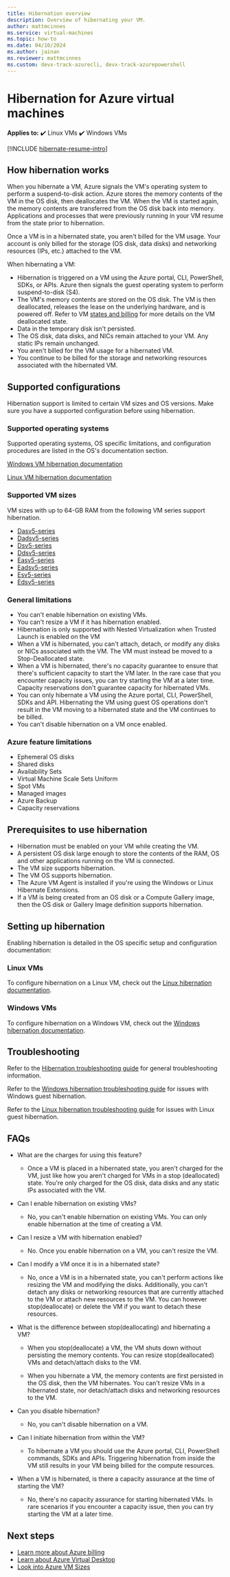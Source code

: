 ```yaml
---
title: Hibernation overview
description: Overview of hibernating your VM.
author: mattmcinnes
ms.service: virtual-machines
ms.topic: how-to
ms.date: 04/10/2024
ms.author: jainan
ms.reviewer: mattmcinnes
ms.custom: devx-track-azurecli, devx-track-azurepowershell
---
```


# Hibernation for Azure virtual machines

**Applies to:** :heavy_check_mark: Linux VMs :heavy_check_mark: Windows VMs

[!INCLUDE [hibernate-resume-intro](./includes/hibernate-resume-intro.md)]

## How hibernation works
When you hibernate a VM, Azure signals the VM's operating system to perform a suspend-to-disk action. Azure stores the memory contents of the VM in the OS disk, then deallocates the VM. When the VM is started again, the memory contents are transferred from the OS disk back into memory. Applications and processes that were previously running in your VM resume from the state prior to hibernation.

Once a VM is in a hibernated state, you aren't billed for the VM usage. Your account is only billed for the storage (OS disk, data disks) and networking resources (IPs, etc.) attached to the VM.

When hibernating a VM:
- Hibernation is triggered on a VM using the Azure portal, CLI, PowerShell, SDKs, or APIs. Azure then signals the guest operating system to perform suspend-to-disk (S4). 
- The VM's memory contents are stored on the OS disk. The VM is then deallocated, releases the lease on the underlying hardware, and is powered off. Refer to VM [states and billing](states-billing.md) for more details on the VM deallocated state.
- Data in the temporary disk isn't persisted.
- The OS disk, data disks, and NICs remain attached to your VM. Any static IPs remain unchanged.
- You aren't billed for the VM usage for a hibernated VM.
- You continue to be billed for the storage and networking resources associated with the hibernated VM.

## Supported configurations
Hibernation support is limited to certain VM sizes and OS versions. Make sure you have a supported configuration before using hibernation.

### Supported operating systems
Supported operating systems, OS specific limitations, and configuration procedures are listed in the OS's documentation section.

[Windows VM hibernation documentation](./windows/hibernate-resume-windows.md#supported-configurations)

[Linux VM hibernation documentation](./linux/hibernate-resume-linux.md#supported-configurations)

### Supported VM sizes 

VM sizes with up to 64-GB RAM from the following VM series support hibernation.  
- [Dasv5-series](dasv5-dadsv5-series.md) 
- [Dadsv5-series](dasv5-dadsv5-series.md) 
- [Dsv5-series](../virtual-machines/dv5-dsv5-series.md)
- [Ddsv5-series](ddv5-ddsv5-series.md)
- [Easv5-series](easv5-eadsv5-series.md)
- [Eadsv5-series](easv5-eadsv5-series.md)
- [Esv5-series](ev5-esv5-series.md)
- [Edsv5-series](edv5-edsv5-series.md)

### General limitations
- You can't enable hibernation on existing VMs.
- You can't resize a VM if it has hibernation enabled.
- Hibernation is only supported with Nested Virtualization when Trusted Launch is enabled on the VM
- When a VM is hibernated, you can't attach, detach, or modify any disks or NICs associated with the VM. The VM must instead be moved to a Stop-Deallocated state.
-	When a VM is hibernated, there's no capacity guarantee to ensure that there's sufficient capacity to start the VM later. In the rare case that you encounter capacity issues, you can try starting the VM at a later time. Capacity reservations don't guarantee capacity for hibernated VMs.
-	You can only hibernate a VM using the Azure portal, CLI, PowerShell, SDKs and API. Hibernating the VM using guest OS operations don't result in the VM moving to a hibernated state and the VM continues to be billed.
-	You can't disable hibernation on a VM once enabled.

### Azure feature limitations
-	Ephemeral OS disks
-	Shared disks
-	Availability Sets
-	Virtual Machine Scale Sets Uniform
-	Spot VMs
-	Managed images
-	Azure Backup
-	Capacity reservations

## Prerequisites to use hibernation
- Hibernation must be enabled on your VM while creating the VM.
- A persistent OS disk large enough to store the contents of the RAM, OS and other applications running on the VM is connected.
- The VM size supports hibernation.
-	The VM OS supports hibernation.
- The Azure VM Agent is installed if you're using the Windows or Linux Hibernate Extensions.
- If a VM is being created from an OS disk or a Compute Gallery image, then the OS disk or Gallery Image definition supports hibernation. 

## Setting up hibernation

Enabling hibernation is detailed in the OS specific setup and configuration documentation:

### Linux VMs
To configure hibernation on a Linux VM, check out the [Linux hibernation documentation](./linux/hibernate-resume-linux.md).

### Windows VMs
To configure hibernation on a Windows VM, check out the [Windows hibernation documentation](./windows/hibernate-resume-windows.md).

## Troubleshooting
Refer to the [Hibernation troubleshooting guide](./hibernate-resume-troubleshooting.md) for general troubleshooting information.

Refer to the [Windows hibernation troubleshooting guide](./windows/hibernate-resume-troubleshooting-windows.md) for issues with Windows guest hibernation.

Refer to the [Linux hibernation troubleshooting guide](./linux/hibernate-resume-troubleshooting-linux.md) for issues with Linux guest hibernation.

## FAQs
- What are the charges for using this feature?
    - Once a VM is placed in a hibernated state, you aren't charged for the VM, just like how you aren't charged for VMs in a stop (deallocated) state. You're only charged for the OS disk, data disks and any static IPs associated with the VM.

- Can I enable hibernation on existing VMs?
    - No, you can't enable hibernation on existing VMs. You can only enable hibernation at the time of creating a VM.

- Can I resize a VM with hibernation enabled?
    - No. Once you enable hibernation on a VM, you can't resize the VM. 

- Can I modify a VM once it is in a hibernated state?
    - No, once a VM is in a hibernated state, you can't perform actions like resizing the VM and modifying the disks. Additionally, you can't detach any disks or networking resources that are currently attached to the VM or attach new resources to the VM. You can however stop(deallocate) or delete the VM if you want to detach these resources. 

- What is the difference between stop(deallocating) and hibernating a VM?
    - When you stop(deallocate) a VM, the VM shuts down without persisting the memory contents. You can resize stop(deallocated) VMs and detach/attach disks to the VM.

    - When you hibernate a VM, the memory contents are first persisted in the OS disk, then the VM hibernates. You can't resize VMs in a hibernated state, nor detach/attach disks and networking resources to the VM.

- Can you disable hibernation?
    - No, you can't disable hibernation on a VM. 

- Can I initiate hibernation from within the VM?
    - To hibernate a VM you should use the Azure portal, CLI, PowerShell commands, SDKs and APIs. Triggering hibernation from inside the VM still results in your VM being billed for the compute resources. 

- When a VM is hibernated, is there a capacity assurance at the time of starting the VM?
    - No, there's no capacity assurance for starting hibernated VMs. In rare scenarios if you encounter a capacity issue, then you can try starting the VM at a later time. 

## Next steps
- [Learn more about Azure billing](/azure/cost-management-billing/)
- [Learn about Azure Virtual Desktop](../virtual-desktop/overview.md)
- [Look into Azure VM Sizes](sizes.md)
